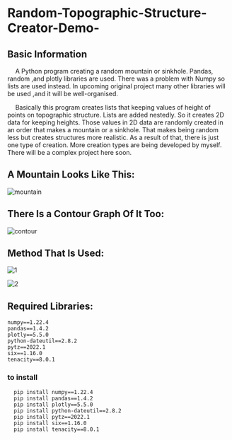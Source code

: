 # Random-Topographic-Structure-Creator-Demo-

## Basic Information
  &emsp; A Python program creating a random mountain or sinkhole. Pandas, random ,and plotly libraries are used. There was a problem with Numpy so lists are used instead. In upcoming original project many other libraries will be used ,and it will be well-organised.

   &emsp; Basically this program creates lists that keeping values of height of points on topographic structure. Lists are added nestedly. So it creates 2D data for keeping heights. Those values in 2D data are randomly created in an order that makes a mountain or a sinkhole. That makes being random less but creates structures more realistic. As a result of that, there is just one type of creation. More creation types are being developed by myself. There will be a complex project here soon.
  
 ## A Mountain Looks Like This:
  
  ![mountain](https://user-images.githubusercontent.com/70113249/190427030-b158f3c1-3509-40c0-8844-7e6005b51bee.jpg)
  
 ## There Is a Contour Graph Of It Too:
 
 ![contour](https://user-images.githubusercontent.com/70113249/190427908-f07773aa-568f-47da-a99f-cd6be2ef9020.jpg)

  ## Method That Is Used:
  
  ![1](https://user-images.githubusercontent.com/70113249/190429886-60e0ec47-aa2e-4070-84a6-66ad54bbe26f.jpg)

![2](https://user-images.githubusercontent.com/70113249/190429897-221e0e62-13c6-4a6b-9e10-f5527550e41c.jpg)

## Required Libraries:
  ```
  numpy==1.22.4
  pandas==1.4.2
  plotly==5.5.0
  python-dateutil==2.8.2
  pytz==2022.1
  six==1.16.0
  tenacity==8.0.1
  ``` 
### to install

``` 
  pip install numpy==1.22.4
  pip install pandas==1.4.2
  pip install plotly==5.5.0
  pip install python-dateutil==2.8.2
  pip install pytz==2022.1
  pip install six==1.16.0
  pip install tenacity==8.0.1
``` 

